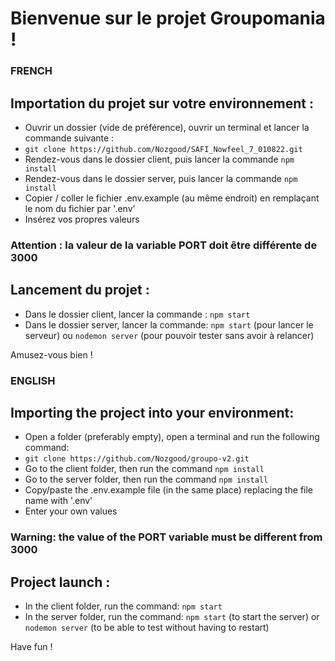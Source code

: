 # Bienvenue sur le projet Groupomania ! 

### FRENCH 
## Importation du projet sur votre environnement : 

- Ouvrir un dossier (vide de préférence), ouvrir un terminal et lancer la commande suivante :
- `git clone https://github.com/Nozgood/SAFI_Nowfeel_7_010822.git`
- Rendez-vous dans le dossier client, puis lancer la commande `npm install`
- Rendez-vous dans le dossier server, puis lancer la commande `npm install`
- Copier / coller le fichier .env.example (au même endroit) en remplaçant le nom du fichier par '.env' 
- Insérez vos propres valeurs 

### Attention : la valeur de la variable PORT doit être différente de 3000 

## Lancement du projet : 

- Dans le dossier client, lancer la commande : `npm start`
- Dans le dossier server, lancer la commande: `npm start` (pour lancer le serveur) ou `nodemon server` (pour pouvoir tester sans avoir à relancer)

Amusez-vous bien ! 

### ENGLISH
## Importing the project into your environment:

- Open a folder (preferably empty), open a terminal and run the following command:
- `git clone https://github.com/Nozgood/groupo-v2.git`
- Go to the client folder, then run the command `npm install`
- Go to the server folder, then run the command `npm install`
- Copy/paste the .env.example file (in the same place) replacing the file name with '.env'
- Enter your own values

### Warning: the value of the PORT variable must be different from 3000

## Project launch :

- In the client folder, run the command: `npm start`
- In the server folder, run the command: `npm start` (to start the server) or `nodemon server` (to be able to test without having to restart)

Have fun !